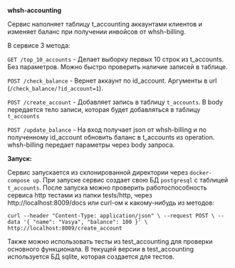 **whsh-accounting**

Сервис наполняет таблицу t_accounting аккаунтами клиентов и изменяет баланс при получении инвойсов от whsh-billing.

В сервисе 3 метода:

`GET /top_10_accounts` - Делает выборку первых 10 строк из t_accounts. Без параметров. Можно быстро проверить наличие записей в таблице.

`POST /check_balance` - Вернет аккаунт по id_account. Аргументы в url (`/check_balance/?id_account=1`).

`POST /create_account` - Добавляет запись в таблицу `t_accounts`. В body передается тело записи, которая будет добавляться в таблицу `t_accounts`

`POST /update_balance` -
На вход получает json от whsh-billing и по полученному id_account 
обновить баланс в t_accounts из operation. whsh-billing передает параметры через body запроса.

**Запуск:**

Сервис запускается из склонированной директории через `docker-compose up`.
При запуске сервис создает свою БД `postgresql` с таблицей `t_accounts`.
После запуска можно проверить работоспособность сервиса http тестами из папки tests/http,
через http://localhost:8009/docs
или curl-ом к какому-нибудь из методов:

`curl --header "Content-Type: application/json" \
  --request POST \
  --data '{
  "name": "Vasya",
  "balance": 100
}' \
 http://localhost:8009/create_account`

Также можно использовать тесты из test_accounting для проверки основного функционала.
В текущей версии в test_accounting используется БД sqlite, которая создается для тестов. 
